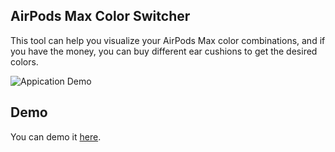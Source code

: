 ## AirPods Max Color Switcher

This tool can help you visualize your AirPods Max color combinations, and if you have the money, you can buy different ear cushions to get the desired colors.

![Appication Demo](https://i.imgur.com/3GSnLqF.gif)

## Demo
You can demo it [here](https://airpodsmax.vercel.app/).
